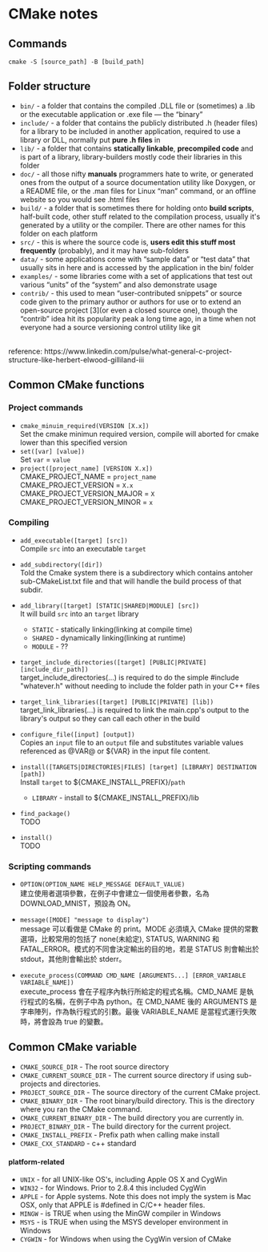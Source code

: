 # CMake notes

## Commands
`cmake -S [source_path] -B [build_path]`

## Folder structure
* `bin/` - a folder that contains the compiled .DLL file or (sometimes) a .lib or the executable application or .exe file — the “binary”
* `include/` - a folder that contains the publicly distributed .h (header files) for a library to be included in another application, required to use a library or DLL, normally put **pure .h files** in
* `lib/` - a folder that contains **statically linkable**, **precompiled code** and is part of a library, library-builders mostly code their libraries in this folder
* `doc/` - all those nifty **manuals** programmers hate to write, or generated ones from the output of a source documentation utility like Doxygen, or a README file, or the .man files for Linux “man” command, or an offline website so you would see .html files
* `build/` - a folder that is sometimes there for holding onto **build scripts**, half-built code, other stuff related to the compilation process, usually it's generated by a utility or the compiler. There are other names for this folder on each platform
* `src/` - this is where the source code is, **users edit this stuff most frequently** (probably), and it may have sub-folders
* `data/` - some applications come with “sample data” or “test data” that usually sits in here and is accessed by the application in the bin/ folder
* `examples/` - some libraries come with a set of applications that test out various “units” of the “system” and also demonstrate usage
* `contrib/` - this used to mean “user-contributed snippets” or source code given to the primary author or authors for use or to extend an open-source project [3](or even a closed source one), though the “contrib” idea hit its popularity peak a long time ago, in a time when not everyone had a source versioning control utility like git
<br />
reference: https://www.linkedin.com/pulse/what-general-c-project-structure-like-herbert-elwood-gilliland-iii


## Common CMake functions
### Project commands
* `cmake_minuim_required(VERSION [X.x])`<br />
Set the cmake minimun required version, compile will aborted for cmake lower than this specified version
* `set([var] [value])`<br />
Set `var` = `value`
* `project([project_name] [VERSION X.x])`<br />
CMAKE_PROJECT_NAME = `project_name`<br />
CMAKE_PROJECT_VERSION = `X.x`<br />
CMAKE_PROJECT_VERSION_MAJOR = `X`<br />
CMAKE_PROJECT_VERSION_MINOR = `x`<br />

### Compiling
* `add_executable([target] [src])`<br />
Compile `src` into an executable `target`

* `add_subdirectory([dir])`<br />
Told the Cmake system there is a subdirectory which contains antoher sub-CMakeList.txt file and that will handle the build process of that subdir.

* `add_library([target] [STATIC|SHARED|MODULE] [src])`<br />
It will build `src` into an `target` library 
    * `STATIC` - statically linking(linking at compile time)
    * `SHARED` - dynamically linking(linking at runtime)
    * `MODULE` - ??

* `target_include_directories([target] [PUBLIC|PRIVATE] [include_dir_path])`<br />
target_include_directories(...) is required to do the simple #include "whatever.h" without needing to include the folder path in your C++ files

* `target_link_libraries([target] [PUBLIC|PRIVATE] [lib])`<br />
target_link_libraries(...) is required to link the main.cpp's output to the library's output so they can call each other in the build

* `configure_file([input] [output])`<br />
Copies an `input` file to an `output` file and substitutes variable values referenced as @VAR@ or ${VAR} in the input file content.

* `install([TARGETS|DIRECTORIES|FILES] [target] [LIBRARY] DESTINATION [path])`<br />
Install `target` to ${CMAKE_INSTALL_PREFIX}/`path`
    * `LIBRARY` - install to ${CMAKE_INSTALL_PREFIX}/lib

* `find_package()`<br />
TODO

* `install()`<br />
TODO

### Scripting commands

* `OPTION(OPTION_NAME HELP_MESSAGE DEFAULT_VALUE)`<br />
建立使用者選項參數，在例子中會建立一個使用者參數，名為 DOWNLOAD_MNIST，預設為 ON。

* `message([MODE] "message to display")`<br />
message 可以看做是 CMake 的 print。MODE 必須填入 CMake 提供的常數選項，比較常用的包括了 none(未給定), STATUS, WARNING 和 FATAL_ERROR。模式的不同會決定輸出的目的地，若是 STATUS 則會輸出於 stdout，其他則會輸出於 stderr。

* `execute_process(COMMAND CMD_NAME [ARGUMENTS...] [ERROR_VARIABLE VARIABLE_NAME])`<br />
execute_process 會在子程序內執行所給定的程式名稱。CMD_NAME 是執行程式的名稱，在例子中為 python。在 CMD_NAME 後的 ARGUMENTS 是字串陣列，作為執行程式的引數。最後 VARIABLE_NAME 是當程式運行失敗時，將會設為 true 的變數。

## Common CMake variable
* `CMAKE_SOURCE_DIR` - The root source directory
* `CMAKE_CURRENT_SOURCE_DIR` - The current source directory if using sub-projects and directories.
* `PROJECT_SOURCE_DIR` - The source directory of the current CMake project.
* `CMAKE_BINARY_DIR` - The root binary/build directory. This is the directory where you ran the CMake command.
* `CMAKE_CURRENT_BINARY_DIR` - The build directory you are currently in.
* `PROJECT_BINARY_DIR` - The build directory for the current project.
* `CMAKE_INSTALL_PREFIX` - Prefix path when calling make install
* `CMAKE_CXX_STANDARD` - c++ standard

#### platform-related
* `UNIX` - for all UNIX-like OS's, including Apple OS X and CygWin
* `WIN32` - for Windows. Prior to 2.8.4 this included CygWin
* `APPLE` - for Apple systems. Note this does not imply the system is Mac OSX, only that APPLE is #defined in C/C++ header files.
* `MINGW` - is TRUE when using the MinGW compiler in Windows
* `MSYS` - is TRUE when using the MSYS developer environment in Windows
* `CYGWIN` - for Windows when using the CygWin version of CMake